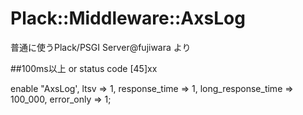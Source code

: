 
# Plack::Middleware::AxsLog

普通に使うPlack/PSGI Server@fujiwara より


##100ms以上 or status code [45]xx

enable "AxsLog',
    ltsv               => 1,
    response_time      => 1,
    long_response_time => 100_000,
    error_only         => 1;




